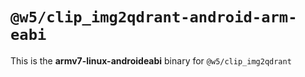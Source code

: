 # `@w5/clip_img2qdrant-android-arm-eabi`

This is the **armv7-linux-androideabi** binary for `@w5/clip_img2qdrant`
